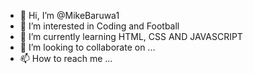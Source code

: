 - 👋 Hi, I’m @MikeBaruwa1
- 👀 I’m interested in Coding and Football
- 🌱 I’m currently learning HTML, CSS AND JAVASCRIPT
- 💞️ I’m looking to collaborate on ...
- 📫 How to reach me ...

<!---
MikeBaruwa1/MikeBaruwa1 is a ✨ special ✨ repository because its `README.md` (this file) appears on your GitHub profile.
You can click the Preview link to take a look at your changes.
--->
